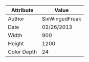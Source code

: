 # 
| Attribute | Value |
| ---  | ---     |
| Author | SixWingedFreak |
| Date | 02/26/2013 |
| Width | 900 |
| Height | 1200 |
| Color Depth | 24 |
